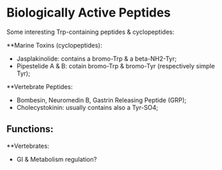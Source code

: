 
# Biologically Active Peptides

Some interesting Trp-containing peptides & cyclopeptides:

**Marine Toxins (cyclopeptides):
* Jasplakinolide: contains a bromo-Trp & a beta-NH2-Tyr;
* Pipestelide A & B: cotain bromo-Trp & bromo-Tyr (respectively simple Tyr);


**Vertebrate Peptides:
* Bombesin, Neuromedin B, Gastrin Releasing Peptide (GRP);
* Cholecystokinin: usually contains also a Tyr-SO4;


## Functions:

**Vertebrates:
* GI & Metabolism regulation?

